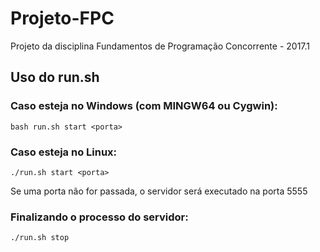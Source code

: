 # Projeto-FPC
Projeto da disciplina Fundamentos de Programação Concorrente - 2017.1

## Uso do run.sh
### Caso esteja no Windows (com MINGW64 ou Cygwin):
	bash run.sh start <porta>
  
### Caso esteja no Linux:
	./run.sh start <porta>
 
Se uma porta não for passada, o servidor será executado na porta 5555

### Finalizando o processo do servidor:
	./run.sh stop
